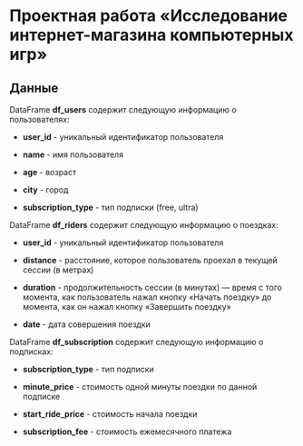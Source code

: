 # Проектная работа «Исследование интернет-магазина компьютерных игр»


## Данные
DataFrame **df_users** содержит следующую информацию о пользователях: 

* **user_id** - уникальный идентификатор пользователя

* **name** - имя пользователя

* **age** - возраст

* **city** - город

* **subscription_type**	- тип подписки (free, ultra)

DataFrame **df_riders** содержит следующую информацию о поездках:

* **user_id** -	уникальный идентификатор пользователя

* **distance** - расстояние, которое пользователь проехал в текущей сессии (в метрах)

* **duration** - продолжительность сессии (в минутах) — время с того момента, как пользователь нажал кнопку «Начать поездку» до момента, как он нажал кнопку «Завершить поездку»

* **date** - дата совершения поездки

DataFrame **df_subscription** содержит следующую информацию о подписках:

* **subscription_type** - тип подписки

* **minute_price** - стоимость одной минуты поездки по данной подписке

* **start_ride_price** - стоимость начала поездки

* **subscription_fee** - стоимость ежемесячного платежа
